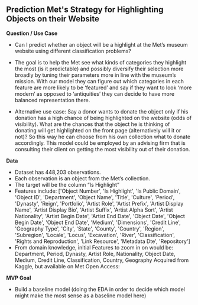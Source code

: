 ## Prediction Met's Strategy for Highlighting Objects on their Website ## 

**Question / Use Case** 

 - Can I predict whether an object will be a highlight at the Met’s museum website using different classification problems?

- The goal is to help the Met see what kinds of categories they highlight the most (is it predictable) and possibly diversify their selection more broadly by tuning their parameters more in line with the museum’s mission. With our model they can figure out which categories in each feature are more likely to be ‘featured’ and say if they want to look ‘more modern’ as opposed to ‘antiquities’ they can decide to have more balanced representation there. 

- Alternative use case: Say a donor wants to donate the object only if his donation has a high chance of being highlighted on the website (odds of visibility). What are the chances that the object he is thinking of donating will get highlighted on the front page (alternatively will it or not)? So this way he can choose from his own collection what to donate accordingly. This model could be employed by an advising firm that is consulting their client on getting the most visibility out of their donation. 


**Data** 
- Dataset has 448,203 observations. 
- Each observation is an object from the Met’s collection. 
- The target will be the column “Is Highlight” 
- Features include: 
       ['Object Number', 'Is Highlight', 'Is Public Domain', 'Object ID',
       'Department', 'Object Name', 'Title', 'Culture', 'Period', 'Dynasty',
       'Reign', 'Portfolio', 'Artist Role', 'Artist Prefix',
       'Artist Display Name', 'Artist Display Bio', 'Artist Suffix',
       'Artist Alpha Sort', 'Artist Nationality', 'Artist Begin Date',
       'Artist End Date', 'Object Date', 'Object Begin Date',
       'Object End Date', 'Medium', 'Dimensions', 'Credit Line',
       'Geography Type', 'City', 'State', 'County', 'Country', 'Region',
       'Subregion', 'Locale', 'Locus', 'Excavation', 'River', 'Classification',
       'Rights and Reproduction', 'Link Resource', 'Metadata Dte',
       'Repository'] 
- From domain knowledge, initial Features to zoom in on would be: 
Department, Period, Dynasty, Artist Role, Nationality, Object Date, Medium, Credit Line, Classification, Country, Geography
Acquired from Kaggle, but available on Met Open Access: 


**MVP Goal** 
- Build a baseline model (doing the EDA in order to decide which model might make the most sense as a baseline model here) 

